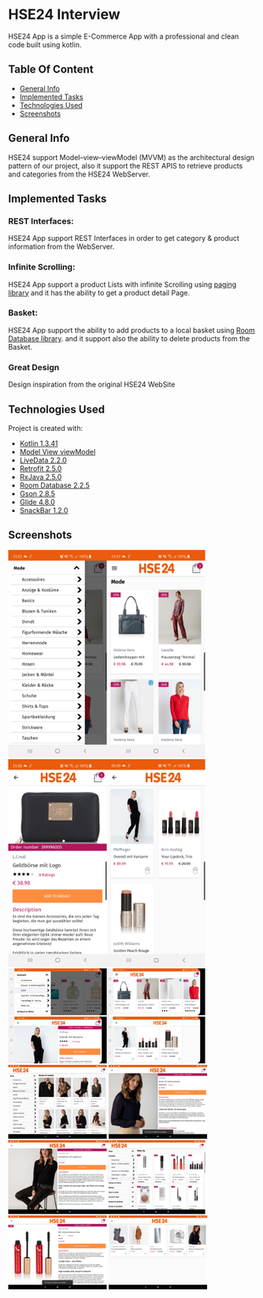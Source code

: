 # HSE24 Interview

HSE24 App is a simple E-Commerce App with a professional and clean code built using kotlin.

## Table Of Content

* [General Info](#general-info)
* [Implemented Tasks](#implemented-tasks)
* [Technologies Used](#technologies-used)
* [Screenshots](#screenshots)

## General Info

HSE24 support Model–view–viewModel (MVVM) as the architectural design pattern of our project, also it support the REST APIS to retrieve products and categories from the HSE24 WebServer.

## Implemented Tasks

### REST Interfaces:

HSE24 App support REST Interfaces in order to get category & product information from the WebServer.

### Infinite Scrolling:

HSE24 App support a product Lists with infinite Scrolling using [paging library](https://github.com/mirmilad/paging-coroutine) and it has the ability to get a product detail Page.

### Basket:

HSE24 App support the ability to add products to a local basket using [Room Database library](https://developer.android.com/jetpack/androidx/releases/room). and it support also the ability to delete products from the Basket.

### Great Design

Design inspiration from the original HSE24 WebSite

## Technologies Used

Project is created with:

* [Kotlin 1.3.41](https://github.com/kotlin)
* [Model View viewModel](https://github.com/taehwandev/LifecycleExtensions)
* [LiveData 2.2.0](https://github.com/taehwandev/LifecycleExtensions)
* [Retrofit 2.5.0](https://github.com/square/retrofit)
* [RxJava 2.5.0](https://github.com/ReactiveX/RxAndroid)
* [Room Database 2.2.5](https://developer.android.com/jetpack/androidx/releases/room)
* [Gson 2.8.5](https://github.com/google/gson)
* [Glide 4.8.0](https://github.com/bumptech/glide)
* [SnackBar 1.2.0](https://material.io/components/snackbars)

## Screenshots

<img src="ScreenShots/1.png" width="200"><img src="ScreenShots/2.png" width="200"><img src="ScreenShots/6.png" width="200"><img src="ScreenShots/12.png" width="200">
<img src="ScreenShots/5.png" width="200"><img src="ScreenShots/4.png" width="200"> <img src="ScreenShots/7.png" width="200"><img src="ScreenShots/13.png" width="200">
<img src="ScreenShots/3.png" width="200"> <img src="ScreenShots/8.png" width="200"> <img src="ScreenShots/9.png" width="200"><img src="ScreenShots/10.png" width="200"> 
<img src="ScreenShots/11.png" width="200"> <img src="ScreenShots/14.png" width="200">


